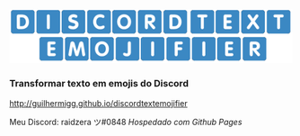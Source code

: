 ![logo](https://github.com/guilhermigg/discordtextemojifier/blob/main/logo.png "Discord Text Emojifier")
### Transformar texto em emojis do Discord

http://guilhermigg.github.io/discordtextemojifier

Meu Discord: raidzera ツ#0848
_Hospedado com Github Pages_
